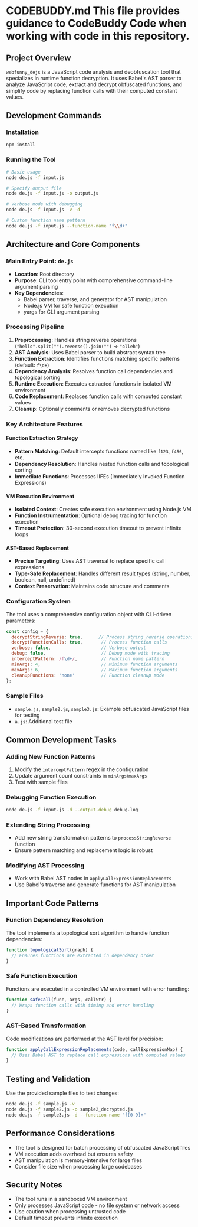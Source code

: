 # CODEBUDDY.md This file provides guidance to CodeBuddy Code when working with code in this repository.

## Project Overview

`webfunny_dejs` is a JavaScript code analysis and deobfuscation tool that specializes in runtime function decryption. It uses Babel's AST parser to analyze JavaScript code, extract and decrypt obfuscated functions, and simplify code by replacing function calls with their computed constant values.

## Development Commands

### Installation
```bash
npm install
```

### Running the Tool
```bash
# Basic usage
node de.js -f input.js

# Specify output file
node de.js -f input.js -o output.js

# Verbose mode with debugging
node de.js -f input.js -v -d

# Custom function name pattern
node de.js -f input.js --function-name "f\\d+"
```

## Architecture and Core Components

### Main Entry Point: `de.js`
- **Location**: Root directory
- **Purpose**: CLI tool entry point with comprehensive command-line argument parsing
- **Key Dependencies**: 
  - Babel parser, traverse, and generator for AST manipulation
  - Node.js VM for safe function execution
  - yargs for CLI argument parsing

### Processing Pipeline
1. **Preprocessing**: Handles string reverse operations (`"hello".split("").reverse().join("")` → `"olleh"`)
2. **AST Analysis**: Uses Babel parser to build abstract syntax tree
3. **Function Extraction**: Identifies functions matching specific patterns (default: `f\d+`)
4. **Dependency Analysis**: Resolves function call dependencies and topological sorting
5. **Runtime Execution**: Executes extracted functions in isolated VM environment
6. **Code Replacement**: Replaces function calls with computed constant values
7. **Cleanup**: Optionally comments or removes decrypted functions

### Key Architecture Features

#### Function Extraction Strategy
- **Pattern Matching**: Default intercepts functions named like `f123`, `f456`, etc.
- **Dependency Resolution**: Handles nested function calls and topological sorting
- **Immediate Functions**: Processes IIFEs (Immediately Invoked Function Expressions)

#### VM Execution Environment
- **Isolated Context**: Creates safe execution environment using Node.js VM
- **Function Instrumentation**: Optional debug tracing for function execution
- **Timeout Protection**: 30-second execution timeout to prevent infinite loops

#### AST-Based Replacement
- **Precise Targeting**: Uses AST traversal to replace specific call expressions
- **Type-Safe Replacement**: Handles different result types (string, number, boolean, null, undefined)
- **Context Preservation**: Maintains code structure and comments

### Configuration System

The tool uses a comprehensive configuration object with CLI-driven parameters:

```javascript
const config = {
  decryptStringReverse: true,      // Process string reverse operations
  decryptFunctionCalls: true,       // Process function calls
  verbose: false,                   // Verbose output
  debug: false,                     // Debug mode with tracing
  interceptPattern: /f\d+/,         // Function name pattern
  minArgs: 4,                       // Minimum function arguments
  maxArgs: 6,                       // Maximum function arguments
  cleanupFunctions: 'none'          // Function cleanup mode
};
```

### Sample Files

- `sample.js`, `sample2.js`, `sample3.js`: Example obfuscated JavaScript files for testing
- `a.js`: Additional test file

## Common Development Tasks

### Adding New Function Patterns
1. Modify the `interceptPattern` regex in the configuration
2. Update argument count constraints in `minArgs`/`maxArgs`
3. Test with sample files

### Debugging Function Execution
```bash
node de.js -f input.js -d --output-debug debug.log
```

### Extending String Processing
- Add new string transformation patterns to `processStringReverse` function
- Ensure pattern matching and replacement logic is robust

### Modifying AST Processing
- Work with Babel AST nodes in `applyCallExpressionReplacements`
- Use Babel's traverse and generate functions for AST manipulation

## Important Code Patterns

### Function Dependency Resolution
The tool implements a topological sort algorithm to handle function dependencies:
```javascript
function topologicalSort(graph) {
  // Ensures functions are extracted in dependency order
}
```

### Safe Function Execution
Functions are executed in a controlled VM environment with error handling:
```javascript
function safeCall(func, args, callStr) {
  // Wraps function calls with timing and error handling
}
```

### AST-Based Transformation
Code modifications are performed at the AST level for precision:
```javascript
function applyCallExpressionReplacements(code, callExpressionMap) {
  // Uses Babel AST to replace call expressions with computed values
}
```

## Testing and Validation

Use the provided sample files to test changes:
```bash
node de.js -f sample.js -v
node de.js -f sample2.js -o sample2_decrypted.js
node de.js -f sample3.js -d --function-name "f[0-9]+"
```

## Performance Considerations

- The tool is designed for batch processing of obfuscated JavaScript files
- VM execution adds overhead but ensures safety
- AST manipulation is memory-intensive for large files
- Consider file size when processing large codebases

## Security Notes

- The tool runs in a sandboxed VM environment
- Only processes JavaScript code - no file system or network access
- Use caution when processing untrusted code
- Default timeout prevents infinite execution